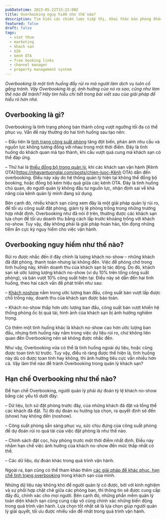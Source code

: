 ```yaml
---
pubDatetime: 2023-05-22T15:22:00Z
title: Overbooking nguy hiểm như thế nào?
description: Tìm hiểu các chiến lược tiếp thị, khai thác bán phòng khách sạn hiệu quả trong chuỗi bài viết sau của nhavantuonglai để áp dụng và đem lại hiệu quả thiết thực cho giải pháp của bạn.
featured: false
draft: false
tags:
  - viet thue
  - marketing
  - khach san
  - b2b
  - kênh OTA
  - free booking links
  - channel manager
  - property management system
---
```


_Overbooking là một tình huống đầy rủi ro mà người làm dịch vụ luôn cố gắng tránh. Vậy Overbooking là gì, ảnh hưởng của nó ra sao, cũng như làm thế nào để tránh? Hãy tìm hiểu chi tiết trong bài viết sau của giải pháp để hiểu rõ hơn nhé._

## Overbooking là gì?

Overbooking là tình trạng phòng bán thành công vượt ngưỡng tối đa có thể phục vụ. Vấn đề này thường do hai tình huống sau tạo nên:

– Đầu tiên là [tình trạng công suất phòng](https://www.nhavantuonglai.com/posts/cong-suat-phong) tăng đột biến, phản ánh nhu cầu và nguồn lực không tương đồng với nhau trong một thời điểm. Đây là tình huống do khách quan mà tạo thành, khi cầu vượt quá cung mà khách sạn có thể đáp ứng.

– Thứ hai là [thiếu đồng bộ trong quản lý](https://www.nhavantuonglai.com/posts/quan-ly-nhan-vien-khach-san-hieu-qua), khi các khách sạn vận hành [Kênh OTA](https://nhavantuonglai.com/posts/chien-luoc-Kênh OTA) dẫn đến overbooking. Điều này xảy do hệ thống quản lý hiện tại không thể đồng bộ booking, hoặc đồng bộ kém hiệu quả giữa các kênh OTA. Đây là tình huống chủ quan, do người quản lý không đầu tư nguồn lực, nhận định sai về khả năng của kênh quản lý mình đang sử dụng.

Bên cạnh đó, nhiều khách sạn cũng xem đây là một giải pháp quản lý rủi ro, để tối ưu công suất đặt phòng, giảm tỷ lệ phòng trống trong những trường hợp nhất định. Overbooking như đã nói ở trên, thường được các khách sạn lựa chọn để tối ưu doanh thu bằng cách lấp trước khoảng trống với khách no-show. Tuy vậy, đây không phải là giải pháp hoàn hảo, tồn đọng những tiềm ẩn cực kỳ nguy hiểm cho việc vận hành.

## Overbooking nguy hiểm như thế nào?

Rủi ro được nhắc đến ở đây chính là lượng khách no-show – những khách đã đặt phòng, thanh toán nhưng lại không đến. Việc để phòng chờ trong tình huống này, khiến doanh thu của khách sạn bị tác động. Do đó, khách sạn sẽ ước lượng lượng khách no-show (ví dụ 10% trên tổng công suất phòng), và bán vượt 10% công suất hiện tại. Điều này sẽ dẫn đến hai tình huống, theo hai cách vấn đề phát triển như sau:

– [Khách noshow](https://www.nhavantuonglai.com/posts/no-show) nằm trong ước lượng ban đầu, công suất bán vượt lấp được chỗ trống này, doanh thu của khách sạn được bảo toàn.

– Khách no-show thấp hơn ước lượng ban đầu, công suất bán vượt khiến hệ thống phòng ốc bị quá tải, hình ảnh của khách sạn bị ảnh hưởng nghiêm trọng.

Có thêm một tình huống khác là khách no-show cao hơn ước lượng ban đầu, nhưng tình huống này nằm trong việc dự liệu rủi ro, chứ không liên quan đến Overbooking nên sẽ không được nhắc đến.

Như vậy, Overbooking vừa có thể là tình huống ngoài dự liệu, hoặc cũng được toan tính từ trước. Tuy vậy, điều rõ ràng được thể hiện là, tình huống này dù có được toan tính hay không, thì ảnh hưởng tiêu cực vẫn nhiều hơn cả. Vậy làm thế nào để tránh Overbooking trong quản lý khách sạn?

## Hạn chế Overbooking như thế nào?

Để hạn chế Overbooking, người quản lý phải dự đoán tỷ lệ khách no-show bằng các yếu tố dưới đây:

– Dữ liệu, lịch sử đặt phòng trước đây, của những khách đã đặt và tổng thể các khách đã đặt. Từ đó dự đoán xu hướng lựa chọn, ra quyết định sẽ đến (show) hay không đến (noshow).

– Công suất phòng sẵn sàng phục vụ, sức chịu đựng của công suất phòng để dự đoán rủi ro quá tải của việc đặt phòng là như thế nào.

– Chính sách đặt cọc, hủy phòng trước một thời điểm nhất định. Điều này nhằm hạn chế việc ảnh hưởng của khách no-show đến mức thấp nhất có thể.

– Các dữ liệu, dự đoán khác trong quá trình vận hành.

Ngoài ra, bạn cũng có thể tham khảo thêm [các giải pháp để khác phục, hạn chế tình trạng overbooking](https://nhavantuonglai.com/posts/lam-the-nao-de-khach-san-tranh-overbooking) trong khách sạn của mình.

Những dữ liệu này không khó để người quản lý có được, bởi với kinh nghiệm và sự phối hợp chặt chẽ giữa các phòng ban, thì thông tin sẽ được cung cấp đầy đủ, chính xác cho mọi người. Bên cạnh đó, những phần mềm quản lý toàn diện khách sạn cũng cung cấp vô cùng chính xác những biến động trong quá trình vận hành. Lựa chọn tốt nhất sẽ là lựa chọn giúp người quản lý giải quyết, tối ưu được nhiều vấn đề nhất trong quá trình vận hành.
